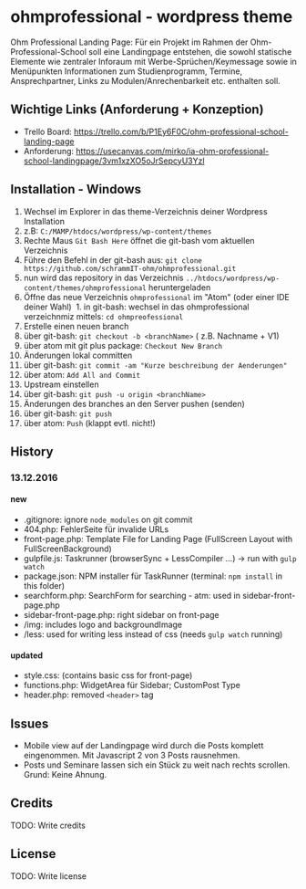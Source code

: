 # ohmprofessional - wordpress theme

Ohm Professional Landing Page:
Für ein Projekt im Rahmen der Ohm-Professional-School soll eine Landingpage entstehen, die sowohl statische Elemente wie zentraler Inforaum mit Werbe-Sprüchen/Keymessage sowie in Menüpunkten Informationen zum Studienprogramm, Termine, Ansprechpartner, Links zu Modulen/Anrechenbarkeit etc. enthalten soll.

## Wichtige Links (Anforderung + Konzeption)
- Trello Board: https://trello.com/b/P1Ey6F0C/ohm-professional-school-landing-page
- Anforderung: https://usecanvas.com/mirko/ia-ohm-professional-school-landingpage/3vm1xzXO5oJrSepcyU3Yzl

## Installation - Windows

1. Wechsel im Explorer in das theme-Verzeichnis deiner Wordpress Installation
  1.  z.B: `C:/MAMP/htdocs/wordpress/wp-content/themes`
2. Rechte Maus `Git Bash Here` öffnet die git-bash vom aktuellen Verzeichnis
3. Führe den Befehl in der git-bash aus: `git clone https://github.com/schrammIT-ohm/ohmprofessional.git`
  1. nun wird das repository in das Verzeichnis `../htdocs/wordpress/wp-content/themes/ohmprofessional` heruntergeladen
4. Öffne das neue Verzeichnis `ohmprofessional` im "Atom" (oder einer IDE deiner Wahl)
  1. in git-bash: wechsel in das ohmprofessional verzeichnmiz mittels: `cd ohmpreofessional` 
5. Erstelle einen neuen branch
  1. über git-bash: `git checkout -b <branchName>` (<branchName> z.B. Nachname + V1)
  2. über atom mit git plus package: `Checkout New Branch`
6. Änderungen lokal committen
  1. über git-bash: `git commit -am "Kurze beschreibung der Aenderungen"`
  2. über atom: `Add All and Commit`
7. Upstream einstellen
  1. über git-bash: `git push -u origin <branchName>`
8. Änderungen des branches an den Server pushen (senden)
  1. über git-bash: `git push`
  2. über atom: `Push` (klappt evtl. nicht!)


## History

### 13.12.2016

#### new
- .gitignore: ignore `node_modules` on git commit
- 404.php: FehlerSeite für invalide URLs
- front-page.php: Template File for Landing Page (FullScreen Layout with FullScreenBackground)
- gulpfile.js: Taskrunner (browserSync + LessCompiler ...) -> run with `gulp watch`
- package.json: NPM installer für TaskRunner (terminal: `npm install` in this folder)
- searchform.php: SearchForm for searching - atm: used in sidebar-front-page.php
- sidebar-front-page.php: right sidebar on front-page
- /img: includes logo and backgroundImage
- /less: used for writing less instead of css (needs `gulp watch` running)

#### updated
- style.css: (contains basic css for front-page)
- functions.php: WidgetArea für Sidebar; CustomPost Type
- header.php: removed `<header>` tag

## Issues

- Mobile view auf der Landingpage wird durch die Posts komplett eingenommen. Mit Javascript 2 von 3 Posts rausnehmen.
- Posts und Seminare lassen sich ein Stück zu weit nach rechts scrollen. Grund: Keine Ahnung.

## Credits

TODO: Write credits

## License

TODO: Write license
